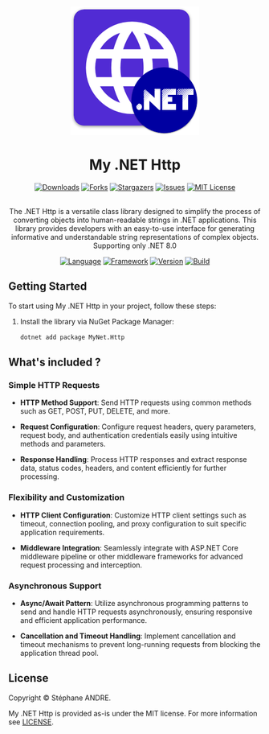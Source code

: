 <div id="top"></div>

<!-- PROJECT INFO -->
<br />
<div align="center">
  <a href="https://github.com/sandre58/MyNetHttp">
    <img src="images/logo.png" width="256" height="256">
  </a>

<h1 align="center">My .NET Http</h1>

[![Downloads][downloads-shield]][downloads-url]
[![Forks][forks-shield]][forks-url]
[![Stargazers][stars-shield]][stars-url]
[![Issues][issues-shield]][issues-url]
[![MIT License][license-shield]][license-url]

  <p align="center">
    <br />
    The .NET Http is a versatile class library designed to simplify the process of converting objects into human-readable strings in .NET applications. This library provides developers with an easy-to-use interface for generating informative and understandable string representations of complex objects.
    <br />
    Supporting only .NET 8.0
  </p>

[![Language][language-shield]][language-url]
[![Framework][framework-shield]][framework-url]
[![Version][version-shield]][version-url]
[![Build][build-shield]][build-url]

</div>

## Getting Started

To start using My .NET Http in your project, follow these steps:

1. Install the library via NuGet Package Manager:
   ```bash
   dotnet add package MyNet.Http

## What's included ?

### Simple HTTP Requests

- **HTTP Method Support**: Send HTTP requests using common methods such as GET, POST, PUT, DELETE, and more.

- **Request Configuration**: Configure request headers, query parameters, request body, and authentication credentials easily using intuitive methods and parameters.

- **Response Handling**: Process HTTP responses and extract response data, status codes, headers, and content efficiently for further processing.

### Flexibility and Customization

- **HTTP Client Configuration**: Customize HTTP client settings such as timeout, connection pooling, and proxy configuration to suit specific application requirements.

- **Middleware Integration**: Seamlessly integrate with ASP.NET Core middleware pipeline or other middleware frameworks for advanced request processing and interception.

### Asynchronous Support

- **Async/Await Pattern**: Utilize asynchronous programming patterns to send and handle HTTP requests asynchronously, ensuring responsive and efficient application performance.

- **Cancellation and Timeout Handling**: Implement cancellation and timeout mechanisms to prevent long-running requests from blocking the application thread pool.

## License

Copyright © Stéphane ANDRE.

My .NET Http is provided as-is under the MIT license. For more information see [LICENSE](./LICENSE).

<!-- MARKDOWN LINKS & IMAGES -->
<!-- https://www.markdownguide.org/basic-syntax/#reference-style-links -->
[language-shield]: https://img.shields.io/github/languages/top/sandre58/MyNetHttp
[language-url]: https://github.com/sandre58/MyNetHttp
[forks-shield]: https://img.shields.io/github/forks/sandre58/MyNetHttp?style=for-the-badge
[forks-url]: https://github.com/sandre58/MyNetHttp/network/members
[stars-shield]: https://img.shields.io/github/stars/sandre58/MyNetHttp?style=for-the-badge
[stars-url]: https://github.com/sandre58/MyNetHttp/stargazers
[issues-shield]: https://img.shields.io/github/issues/sandre58/MyNetHttp?style=for-the-badge
[issues-url]: https://github.com/sandre58/MyNetHttp/issues
[license-shield]: https://img.shields.io/github/license/sandre58/MyNetHttp?style=for-the-badge
[license-url]: https://github.com/sandre58/MyNetHttp/blob/main/LICENSE
[build-shield]: https://img.shields.io/github/actions/workflow/status/sandre58/MyNetHttp/ci.yml?logo=github&label=CI
[build-url]: https://github.com/sandre58/MyNetHttp/actions
[downloads-shield]: https://img.shields.io/github/downloads/sandre58/MyNetHttp/total?style=for-the-badge
[downloads-url]: https://github.com/sandre58/MyNetHttp/releases
[framework-shield]: https://img.shields.io/badge/.NET-8.0-purple
[framework-url]: https://github.com/sandre58/MyNetHttp/tree/main/src/MyNet.Http
[version-shield]: https://img.shields.io/nuget/v/MyNet.Http
[version-url]: https://github.com/sandre58/MyNetHttp/pkgs/nuget/MyNet.Http